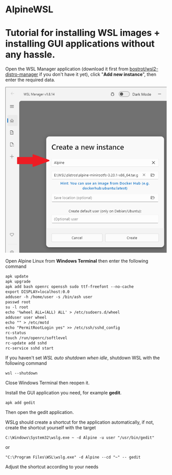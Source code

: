 # AlpineWSL

Tutorial for installing WSL images + installing GUI applications without any hassle.
===
Open the WSL Manager application (download it first from [bostrot/wsl2-distro-manager](https://github.com/bostrot/wsl2-distro-manager) if you don't have it yet), click "<b>Add new instance</b>", then enter the required data.

![](https://raw.githubusercontent.com/cdhtlr/AlpineWSL/main/WSL_Manager.png "WSL Manager")

Open Alpine Linux from <b>Windows Terminal</b> then enter the following command

    apk update
    apk upgrade
    apk add bash openrc openssh sudo ttf-freefont --no-cache
    export DISPLAY=localhost:0.0
    adduser -h /home/user -s /bin/ash user
    passwd root
    su -l root
    echo '%wheel ALL=(ALL) ALL' > /etc/sudoers.d/wheel
    adduser user wheel
    echo "" > /etc/motd
    echo "PermitRootLogin yes" >> /etc/ssh/sshd_config
    rc-status
    touch /run/openrc/softlevel
    rc-update add sshd
    rc-service sshd start

If you haven't set <i>WSL auto shutdown when idle</i>, shutdown WSL with the following command

    wsl --shutdown

Close Windows Terminal then reopen it.


Install the GUI application you need, for example <b>gedit</b>.

    apk add gedit

Then open the gedit application.

WSLg should create a shortcut for the application automatically, if not, create the shortcut yourself with the target

    C:\Windows\System32\wslg.exe ~ -d Alpine -u user "/usr/bin/gedit"
or

    "C:\Program Files\WSL\wslg.exe" -d Alpine --cd "~" -- gedit

Adjust the shortcut according to your needs
